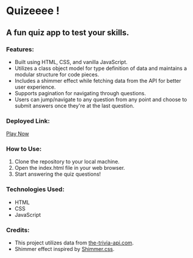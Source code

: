 # Quizeeee !

## A fun quiz app to test your skills.

### Features:
- Built using HTML, CSS, and vanilla JavaScript.
- Utilizes a class object model for type definition of data and maintains a modular structure for code pieces.
- Includes a shimmer effect while fetching data from the API for better user experience.
- Supports pagination for navigating through questions.
- Users can jump/navigate to any question from any point and choose to submit answers once they're at the last question.


### Deployed Link:
[Play Now](https://quizeeeyuvraj.netlify.app)

### How to Use:
1. Clone the repository to your local machine.
2. Open the index.html file in your web browser.
3. Start answering the quiz questions!


### Technologies Used:
- HTML
- CSS
- JavaScript

### Credits:
- This project utilizes data from [the-trivia-api.com](https://the-trivia-api.com/).
- Shimmer effect inspired by [Shimmer.css](https://github.com/RyanZim/Shimmer.css).

